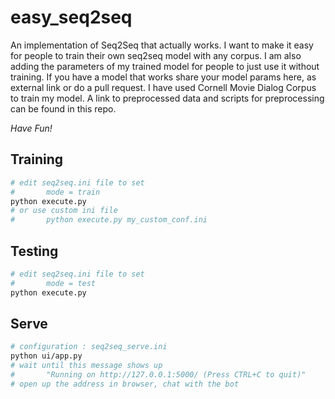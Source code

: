 # easy\_seq2seq

An implementation of Seq2Seq that actually works. I want to make it easy for people to train their own seq2seq model with any corpus. I am also adding the parameters of my trained model for people to just use it without training. If you have a model that works share your model params here, as external link or do a pull request. I have used Cornell Movie Dialog Corpus to train my model. A link to preprocessed data and scripts for preprocessing can be found in this repo.

*Have Fun!*

## Training

```bash
# edit seq2seq.ini file to set 
#		mode = train
python execute.py
# or use custom ini file
#		python execute.py my_custom_conf.ini
```

## Testing

```bash
# edit seq2seq.ini file to set 
#		mode = test
python execute.py
```

## Serve

```bash
# configuration : seq2seq_serve.ini
python ui/app.py
# wait until this message shows up
#		"Running on http://127.0.0.1:5000/ (Press CTRL+C to quit)"
# open up the address in browser, chat with the bot
```
